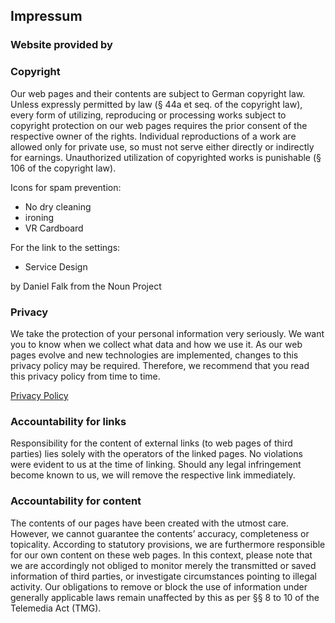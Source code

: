 ## Impressum

### Website provided by

<div class="md-impressumaddress"></div>

### Copyright

Our web pages and their contents are subject to German copyright law. Unless expressly permitted by law (§ 44a et seq. of the copyright law), every form of utilizing, reproducing or processing works subject to copyright protection on our web pages requires the prior consent of the respective owner of the rights. Individual reproductions of a work are allowed only for private use, so must not serve either directly or indirectly for earnings. Unauthorized utilization of copyrighted works is punishable (§ 106 of the copyright law).

Icons for spam prevention:
- No dry cleaning
- ironing
- VR Cardboard 

For the link to the settings:
- Service Design

by Daniel Falk from the Noun Project

### Privacy

We take the protection of your personal information very seriously. We want you to know when we collect what data and how we use it.
As our web pages evolve and new technologies are implemented, changes to this privacy policy may be required. Therefore, we recommend that you read this privacy policy from time to time.

[Privacy Policy](#privacy-fold)

### Accountability for links

Responsibility for the content of external links (to web pages of third parties) lies solely with the operators of the linked pages. No violations were evident to us at the time of linking. Should any legal infringement become known to us, we will remove the respective link immediately.

### Accountability for content

The contents of our pages have been created with the utmost care. However, we cannot guarantee the contents’ accuracy, completeness or topicality. According to statutory provisions, we are furthermore responsible for our own content on these web pages. In this context, please note that we are accordingly not obliged to monitor merely the transmitted or saved information of third parties, or investigate circumstances pointing to illegal activity. Our obligations to remove or block the use of information under generally applicable laws remain unaffected by this as per §§ 8 to 10 of the Telemedia Act (TMG).
